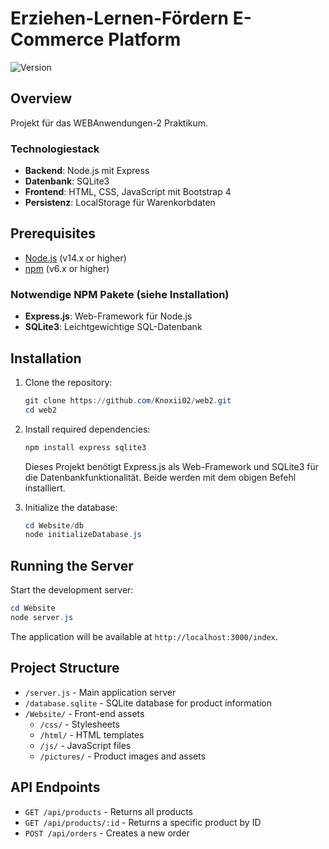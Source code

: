 # Erziehen-Lernen-Fördern E-Commerce Platform

![Version](https://img.shields.io/badge/version-1.0.0-blue.svg)

## Overview

Projekt für das WEBAnwendungen-2 Praktikum.

### Technologiestack
- **Backend**: Node.js mit Express
- **Datenbank**: SQLite3
- **Frontend**: HTML, CSS, JavaScript mit Bootstrap 4
- **Persistenz**: LocalStorage für Warenkorbdaten



## Prerequisites

- [Node.js](https://nodejs.org/) (v14.x or higher)
- [npm](https://www.npmjs.com/) (v6.x or higher)

### Notwendige NPM Pakete (siehe Installation)
- **Express.js**: Web-Framework für Node.js
- **SQLite3**: Leichtgewichtige SQL-Datenbank

## Installation

1. Clone the repository:
   ```powershell
   git clone https://github.com/Knoxii02/web2.git
   cd web2
   ```

2. Install required dependencies:
   ```powershell
   npm install express sqlite3
   ```

   Dieses Projekt benötigt Express.js als Web-Framework und SQLite3 für die Datenbankfunktionalität. Beide werden mit dem obigen Befehl installiert.

3. Initialize the database:
   ```powershell
   cd Website/db
   node initializeDatabase.js
   ```

## Running the Server

Start the development server:
```powershell
cd Website
node server.js
```

The application will be available at `http://localhost:3000/index`.


## Project Structure

- `/server.js` - Main application server
- `/database.sqlite` - SQLite database for product information
- `/Website/` - Front-end assets
  - `/css/` - Stylesheets
  - `/html/` - HTML templates
  - `/js/` - JavaScript files
  - `/pictures/` - Product images and assets

## API Endpoints

- `GET /api/products` - Returns all products
- `GET /api/products/:id` - Returns a specific product by ID
- `POST /api/orders` - Creates a new order
